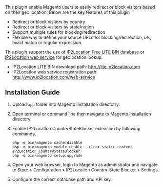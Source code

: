 This plugin enable Magento users to easily redirect or block visitors based on their geo location. Below are the key features of this plugin

* Redirect or block visitors by country
* Redirect or block visitors by state/region
* Support multiple rules for blocking/redirection
* Flexible way to define your source URLs for blocking/redirection, i.e., exact match or regular expression.

This plugin support the use of [IP2Location Free LITE BIN database](http://lite.ip2location.com) or [IP2Location web service](http://www.ip2location.com/web-service) for geolocation lookup.

* IP2Location LITE BIN download path: http://lite.ip2location.com
* IP2Location web service registration path: http://www.ip2location.com/web-service

## Installation Guide

1. Upload `app` folder into Magento installation directotry.

2. Open terminal or command line then navigate to Magento installation directory.

3. Enable IP2Location CountryStateBlocker extension by following commands,

   ```
   php -q bin/magento cache:disable
   php -q bin/magento module:enable --clear-static-content IP2Location_CountryStateBlocker
   php -q bin/magento setup:upgrade
   ```

4. Open your web browser, login to Magento as administrator and navigate to Store > Configuration > IP2Location Country-State Blocker > Settings.

5. Configure the correct database path and API key.

